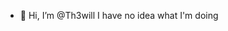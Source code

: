 - 👋 Hi, I’m @Th3will
I have no idea what I'm doing

<!---
Th3will/Th3will is a ✨ special ✨ repository because its `README.md` (this file) appears on your GitHub profile.
You can click the Preview link to take a look at your changes.
--->
